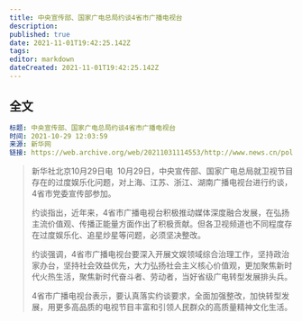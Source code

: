 ```yaml
---
title: 中央宣传部、国家广电总局约谈4省市广播电视台
description: 
published: true
date: 2021-11-01T19:42:25.142Z
tags:
editor: markdown
dateCreated: 2021-11-01T19:42:25.142Z
---
```


## 全文

```YAML
标题: 中央宣传部、国家广电总局约谈4省市广播电视台
时间: 2021-10-29 12:03:59
来源: 新华网
链接: https://web.archive.org/web/20211031114553/http://www.news.cn/politics/2021-10/29/c_1128009277.htm
```

> 新华社北京10月29日电  10月29日，中央宣传部、国家广电总局就卫视节目存在的过度娱乐化问题，对上海、江苏、浙江、湖南广播电视台进行约谈，4省市党委宣传部参加。
>
> 约谈指出，近年来，4省市广播电视台积极推动媒体深度融合发展，在弘扬主流价值观、传播正能量方面作出了积极贡献。但各卫视频道也不同程度存在过度娱乐化、追星炒星等问题，必须坚决整改。
>
> 约谈强调，4省市广播电视台要深入开展文娱领域综合治理工作，坚持政治家办台，坚持社会效益优先，大力弘扬社会主义核心价值观，更加聚焦新时代火热生活，聚焦新时代奋斗者、劳动者，当好省级广电转型发展排头兵。
>
> 4省市广播电视台表示，要认真落实约谈要求，全面加强整改，加快转型发展，用更多高品质的电视节目丰富和引领人民群众的高质量精神文化生活。


